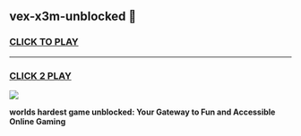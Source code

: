 
## vex-x3m-unblocked 👋
<h3>
<a href="https://premium.freeplayer.one?title=vex-x3m-unblocked&ref=14F">CLICK TO PLAY</a></h3>
<hr>

<h3>
<a href="https://premium.freeplayer.one?title=vex-x3m-unblocked&ref=14F">CLICK 2 PLAY</a>
  
</h3>

<a href="https://premium.freeplayer.one?title=vex-x3m-unblocked&ref=12F/"><img src="https://clearcache.store/games.png"></a>


**worlds hardest game unblocked: Your Gateway to Fun and Accessible Online Gaming**
